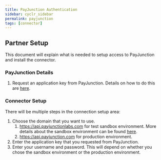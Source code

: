 ```yaml
---
title: PayJunction Authentication
sidebar: cyclr_sidebar
permalink: payjunction
tags: [connector]
---
```


## Partner Setup ##

This document will explain what is needed to setup access to PayJunction and install the connector.

### PayJunction Details ###

1. Request an application key from PayJunction. Details on how to do this are [here](https://developer.payjunction.com/hc/en-us/articles/216477387-Application-Keys).

### Connector Setup ###
There will be multiple steps in the connection setup area:
1. Choose the domain that you want to use.
    1. https://api.payjunctionlabs.com for test sandbox environment. More details about the sandbox environment can be found [here](https://developer.payjunction.com/hc/en-us/articles/216477397-Development-Sandbox).
    2. https://api.payjunction.com for production environment.
2. Enter the application key that you requested from PayJunction.
3. Enter your username and password. This will depend on whether you chose the sandbox environment or the production environment.